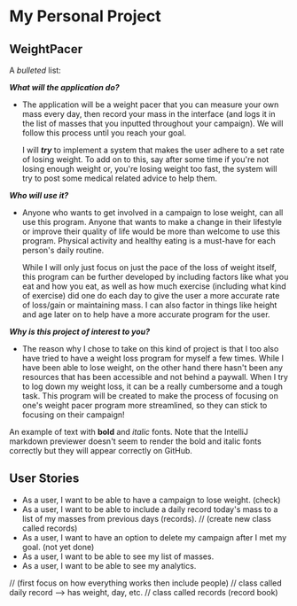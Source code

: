# My Personal Project

## WeightPacer

A *bulleted* list:

***What will the application do?***
- The application will be a weight pacer that you can measure your own mass every day, 
  then record your mass in the interface (and logs it in the list of masses that you 
  inputted throughout your campaign). We will follow this process until you reach your goal. 
    
  I will ***try*** to implement a system that makes the user adhere to a set rate of losing weight. 
  To add on to this, say after some time if you're not losing enough weight or, you're losing 
  weight too fast, the system will try to post some medical related advice to help them.

***Who will use it?***
- Anyone who wants to get involved in a campaign to lose weight, can all use this program. 
  Anyone that wants to make a change in their lifestyle or improve their quality of life would 
  be more than welcome to use this program. Physical activity and healthy eating is a must-have 
  for each person's daily routine. 
  
  While I will only just focus on just the pace of the loss of weight itself, this 
  program can be further developed by including factors like what you eat and how you eat, as well as 
  how much exercise (including what kind of exercise) did one do each day to give the user a more 
  accurate rate of loss/gain or maintaining mass. I can also factor in things like height and age 
  later on to help have a more accurate program for the user.

***Why is this project of interest to you?***
- The reason why I chose to take on this kind of project is that I too also have tried 
  to have a weight loss program for myself a few times. While I have been able to lose
  weight, on the other hand there hasn't been any resources that has been accessible and 
  not behind a paywall. When I try to log down my weight loss, it can be a really cumbersome
  and a tough task. This program will be created to make the process of focusing on one's 
  weight pacer program more streamlined, so they can stick to focusing on their campaign!

An example of text with **bold** and *italic* fonts.  Note that the IntelliJ markdown previewer doesn't seem to render 
the bold and italic fonts correctly but they will appear correctly on GitHub.

## User Stories
- As a user, I want to be able to have a campaign to lose weight. (check)
- As a user, I want to be able to include a daily record today's mass to a list of my masses from previous days (records). 
                            // (create new class called records)
- As a user, I want to have an option to delete my campaign after I met my goal. (not yet done)
- As a user, I want to be able to see my list of masses. 
- As a user, I want to be able to see my analytics. 

// (first focus on how everything works then include people)
// class called daily record --> has weight, day, etc. 
// class called records (record book)